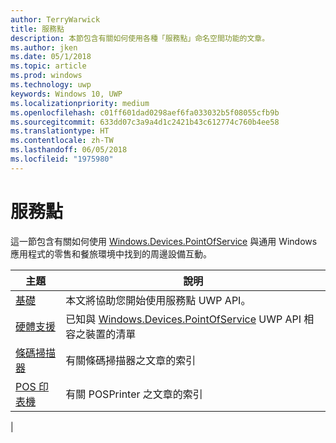 ```yaml
---
author: TerryWarwick
title: 服務點
description: 本節包含有關如何使用各種「服務點」命名空間功能的文章。
ms.author: jken
ms.date: 05/1/2018
ms.topic: article
ms.prod: windows
ms.technology: uwp
keywords: Windows 10, UWP
ms.localizationpriority: medium
ms.openlocfilehash: c01ff601dad0298aef6fa033032b5f08055cfb9b
ms.sourcegitcommit: 633dd07c3a9a4d1c2421b43c612774c760b4ee58
ms.translationtype: HT
ms.contentlocale: zh-TW
ms.lasthandoff: 06/05/2018
ms.locfileid: "1975980"
---
```

# <a name="point-of-service"></a>服務點
這一節包含有關如何使用 [Windows.Devices.PointOfService](https://docs.microsoft.com/uwp/api/windows.devices.pointofservice) 與通用 Windows 應用程式的零售和餐旅環境中找到的周邊設備互動。

|主題 |說明 |
|------|------------|
| [基礎](pos-basics.md) | 本文將協助您開始使用服務點 UWP API。 |
| [硬體支援](pos-device-support.md) | 已知與 [Windows.Devices.PointOfService](https://aka.ms/pointofservice-api) UWP API 相容之裝置的清單 |
| [條碼掃描器](pos-barcodescanner.md) | 有關條碼掃描器之文章的索引 |
| [POS 印表機](pos-printer.md) | 有關 POSPrinter 之文章的索引 |
|
